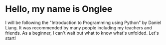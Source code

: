 # Hello, my name is Onglee
I will be following the "Introduction to Programming using Python" by Daniel Liang. It was recommended by many people including my teachers and friends. As a beginner, I can't wait but what to know what's unfolded. Let's start!

